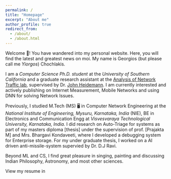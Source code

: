```yaml
---
permalink: /
title: "Homepage"
excerpt: "About me"
author_profile: true
redirect_from: 
  - /about/
  - /about.html
---
```


Welcome 👋! You have wandered into my personal website. Here, you will find the latest and greatest news on moi. My name is Georgios (but please call me *Yiorgos*) Chochlakis.

I am a *Computer Science Ph.D. student* at the *University of Southern California* and a graduate research assistant at the [Analysis of Network Traffic lab](https://ant.isi.edu), supervised by Dr. [John Heidemann](https://ant.isi.edu/~johnh/). I am currently interested and actively publishing on Internet Measurement, Mobile Networks and using DNN for solving Network Issues. 

Previously, I studied M.Tech (MS) 🖥️ in Computer Network Engineering at the *National Institute of Engineering, Mysuru, Karnataka, India* (NIE), BE in Electronics and Communication Engg at *Visvesvaraya Technological University, Karnataka, India.* 
I did research on Auto-Triage for systems as part of my masters diploma [thesis] under the supervision of prof. [Prajakta M] and Mrs. Bhargavi Kondaveeti, where I developed a debugging system for Enterprise storage. 
For my under graduate thesis, I worked on a AI driven anti-missile-system supervied by Dr. D.J Ravi.

Beyond ML and CS, I find great pleasure in singing, painting and discussing Indian Philosophy, Astronomy, and most other sciences.

<div> View my resume in <a href="https://gchochla.github.io/files/resume.pdf" target="_blank"><img src="../images/PDF_icon.png" style="width:10px"></a> </div>
